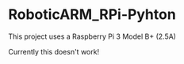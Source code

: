 # RoboticARM_RPi-Pyhton

This project uses a Raspberry Pi 3 Model B+	(2.5A)


Currently this doesn't work!
